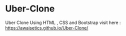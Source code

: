 # Uber-Clone
Uber Clone Using HTML , CSS and Bootstrap
visit here : https://awaisetics.github.io/Uber-Clone/
